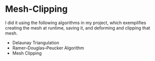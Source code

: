 # Mesh-Clipping

I did it using the following algorithms in my project, which exemplifies creating the mesh at runtime, saving it, and deforming and clipping that mesh.


- Delaunay Triangulation
- Ramer–Douglas–Peucker Algorithm
- Mesh Clipping
